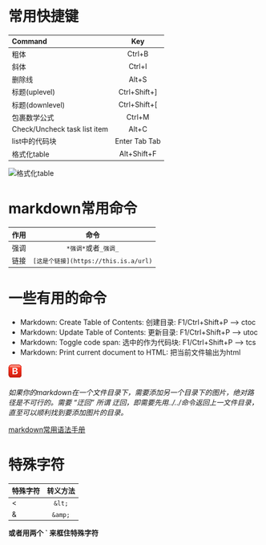 
# 常用快捷键
| **Command**                  |   **Key**    |
| :--------------------------- | :----------: |
| 粗体                         |    Ctrl+B    |
| 斜体                         |    Ctrl+I    |
| 删除线                       |    Alt+S     |
| 标题(uplevel)                | Ctrl+Shift+] |
| 标题(downlevel)              | Ctrl+Shift+[ |
| 包裹数学公式                 |    Ctrl+M    |
| Check/Uncheck task list item |    Alt+C     |
| list中的代码块               | Enter Tab Tab    |
| 格式化table                  | Alt+Shift+F  |
![格式化table](https://raw.githubusercontent.com/yzhang-gh/vscode-markdown/master/images/gifs/table-formatter.gif)

# markdown常用命令
| 作用 |                命令                 |
| :--- | :---------------------------------: |
| 强调 |        `*强调*`或者`_强调_`         |
| 链接 | `[这是个链接](https://this.is.a/url)` |

# 一些有用的命令
- Markdown: Create Table of Contents: 创建目录: F1/Ctrl+Shift+P --> ctoc
- Markdown: Update Table of Contents: 更新目录: F1/Ctrl+Shift+P --> utoc
- Markdown: Toggle code span: 选中的作为代码块: F1/Ctrl+Shift+P --> tcs
- Markdown: Print current document to HTML: 把当前文件输出为html


![本地图片](./resources/127345.png "需上传github后引用,否则作blog图片会失效")

*如果你的markdown在一个文件目录下，需要添加另一个目录下的图片，绝对路径是不可行的。需要 “迂回”
所谓 迂回，即需要先用../../命令返回上一文件目录，直至可以顺利找到要添加图片的目录。*

[markdown常用语法手册](https://blog.rxliuli.com/p/5042aac0/)
<br/>

# 特殊字符
| 特殊字符 | 转义方法 |
| :------- | :------: |
| <        |  `&lt;`  |
| &        | `&amp;`  |
**或者用两个 ` 来框住特殊字符**

